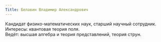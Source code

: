 ```yaml
---
Title: Белавин Владимир Александрович
---
```


Кандидат физико-математических наук, старший научный сотрудник.  
Интересы: квантовая теория поля.  
Ведёт: высшая алгебра и теория представлений, теория струн.
